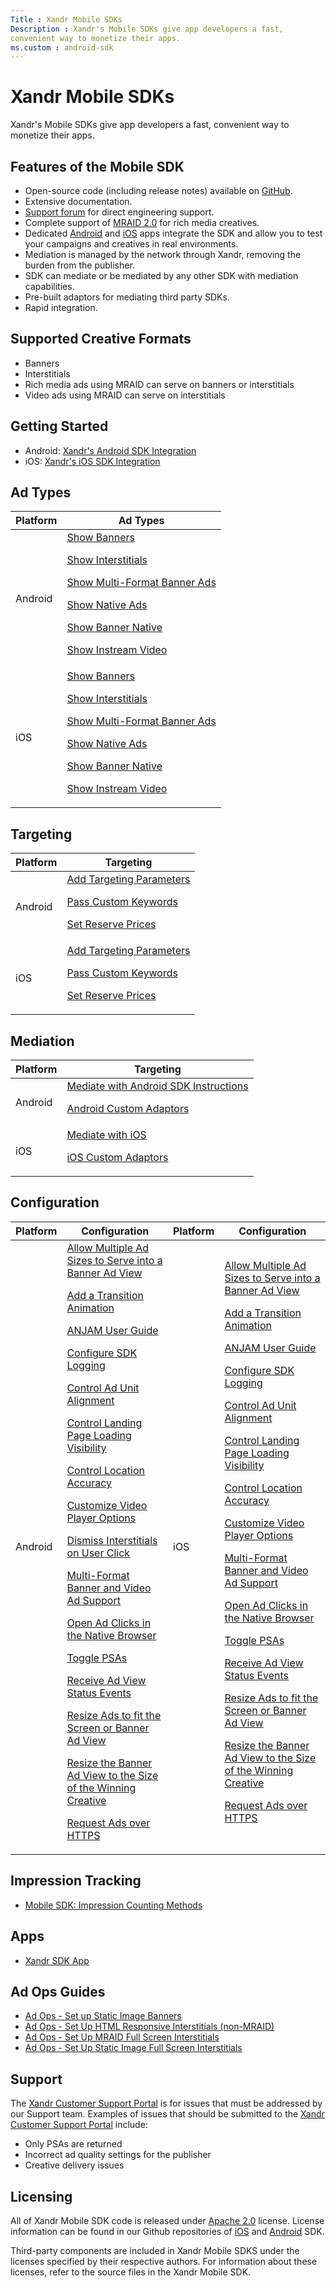 ```yaml
---
Title : Xandr Mobile SDKs
Description : Xandr's Mobile SDKs give app developers a fast,
convenient way to monetize their apps.
ms.custom : android-sdk
---
```



# Xandr Mobile SDKs



Xandr's Mobile SDKs give app developers a fast,
convenient way to monetize their apps.



## Features of the Mobile SDK

- Open-source code (including release notes) available on
  <a href="https://github.com/appnexus" class="xref"
  target="_blank">GitHub</a>.
- Extensive documentation.
- <a href="https://groups.google.com/forum/#%21forum/appnexussdk"
  class="xref" target="_blank">Support forum</a> for direct engineering
  support.
- Complete support of <a
  href="https://www.iab.com/guidelines/mobile-rich-media-ad-interface-definitions-mraid/"
  class="xref" target="_blank">MRAID 2.0</a> for rich media creatives.
- Dedicated <a
  href="https://play.google.com/store/apps/details?id=com.appnexus.opensdkapp"
  class="xref" target="_blank">Android</a> and <a
  href="https://itunes.apple.com/us/app/appnexus-sdk-app/id736869833?mt=8"
  class="xref" target="_blank">iOS</a> apps integrate the SDK and allow
  you to test your campaigns and creatives in real environments.
- Mediation is managed by the network through
  Xandr, removing the burden from the publisher.
- SDK can mediate or be mediated by any other SDK with mediation
  capabilities.
- Pre-built adaptors for mediating third party SDKs.
- Rapid integration.





## Supported Creative Formats

- Banners
- Interstitials
- Rich media ads using MRAID can serve on banners or interstitials
- Video ads using MRAID can serve on interstitials





## Getting Started

- Android:
  <a href="android-sdk-integration-instructions.md" class="xref"><span
  class="ph">Xandr's Android SDK Integration</a>
- iOS:
  <a href="ios-sdk-integration-instructions.md" class="xref"><span
  class="ph">Xandr's iOS SDK Integration</a>





## Ad Types

<table class="table">
<thead class="thead">
<tr class="header row">
<th id="ID-000000d1__entry__1"
class="entry colsep-1 rowsep-1">Platform</th>
<th id="ID-000000d1__entry__2" class="entry colsep-1 rowsep-1">Ad
Types</th>
</tr>
</thead>
<tbody class="tbody">
<tr class="odd row">
<td class="entry colsep-1 rowsep-1"
headers="ID-000000d1__entry__1">Android</td>
<td class="entry colsep-1 rowsep-1" headers="ID-000000d1__entry__2"><a
href="show-banners-on-android.md" class="xref">Show Banners</a>
<p><a href="show-interstitials-on-android.md" class="xref">Show
Interstitials</a></p>
<p><a href="show-multi-format-banner-ads-on-android.md"
class="xref">Show Multi-Format Banner Ads</a></p>
<p><a href="show-native-ads-on-android.md" class="xref">Show Native
Ads</a></p>
<p><a href="show-banner-native-on-android.md" class="xref">Show Banner
Native</a></p>
<p><a href="show-instream-video-ads-on-android.md" class="xref">Show
Instream Video</a></p></td>
</tr>
<tr class="even row">
<td class="entry colsep-1 rowsep-1"
headers="ID-000000d1__entry__1">iOS</td>
<td class="entry colsep-1 rowsep-1" headers="ID-000000d1__entry__2"><a
href="show-banners-on-ios.md" class="xref">Show Banners</a>
<p><a href="show-interstitials-ads-on-ios.md" class="xref">Show
Interstitials</a></p>
<p><a href="show-multi-format-banner-ads-on-ios.md" class="xref">Show
Multi-Format Banner Ads</a></p>
<p><a href="show-native-ads-on-ios.md" class="xref">Show Native
Ads</a></p>
<p><a href="show-banner-native-on-ios.md" class="xref">Show Banner
Native</a></p>
<p><a href="show-instream-video-ads-on-ios.md" class="xref">Show
Instream Video</a></p></td>
</tr>
</tbody>
</table>





## Targeting

<table class="table">
<thead class="thead">
<tr class="header row">
<th id="ID-000000d1__entry__7"
class="entry colsep-1 rowsep-1">Platform</th>
<th id="ID-000000d1__entry__8"
class="entry colsep-1 rowsep-1">Targeting</th>
</tr>
</thead>
<tbody class="tbody">
<tr class="odd row">
<td class="entry colsep-1 rowsep-1"
headers="ID-000000d1__entry__7">Android</td>
<td class="entry colsep-1 rowsep-1" headers="ID-000000d1__entry__8"><a
href="add-targeting-parameters-on-android.md" class="xref">Add
Targeting Parameters</a>
<p><a href="pass-custom-keywords-on-android.md" class="xref">Pass
Custom Keywords</a></p>
<p><a href="set-reserve-prices-on-android.md" class="xref">Set Reserve
Prices</a></p></td>
</tr>
<tr class="even row">
<td class="entry colsep-1 rowsep-1"
headers="ID-000000d1__entry__7">iOS</td>
<td class="entry colsep-1 rowsep-1" headers="ID-000000d1__entry__8"><a
href="add-targeting-parameters-on-ios.md" class="xref">Add Targeting
Parameters</a>
<p><a href="pass-custom-keywords-on-ios.md" class="xref">Pass Custom
Keywords</a></p>
<p><a href="set-reserve-prices-on-ios.md" class="xref">Set Reserve
Prices</a></p></td>
</tr>
</tbody>
</table>





## Mediation

<table class="table">
<thead class="thead">
<tr class="header row">
<th id="ID-000000d1__entry__13"
class="entry colsep-1 rowsep-1">Platform</th>
<th id="ID-000000d1__entry__14"
class="entry colsep-1 rowsep-1">Targeting</th>
</tr>
</thead>
<tbody class="tbody">
<tr class="odd row">
<td class="entry colsep-1 rowsep-1"
headers="ID-000000d1__entry__13">Android</td>
<td class="entry colsep-1 rowsep-1" headers="ID-000000d1__entry__14"><a
href="mediate-with-android-sdk-instructions.md" class="xref">Mediate
with Android SDK Instructions</a>
<p><a href="android-custom-adaptors.md" class="xref">Android Custom
Adaptors</a></p></td>
</tr>
<tr class="even row">
<td class="entry colsep-1 rowsep-1"
headers="ID-000000d1__entry__13">iOS</td>
<td class="entry colsep-1 rowsep-1" headers="ID-000000d1__entry__14"><a
href="mediate-with-ios.md" class="xref">Mediate with iOS</a>
<p><a href="ios-custom-adaptors.md" class="xref">iOS Custom
Adaptors</a></p></td>
</tr>
</tbody>
</table>





## Configuration

<table class="table">
<thead class="thead">
<tr class="header row">
<th id="ID-000000d1__entry__19"
class="entry colsep-1 rowsep-1">Platform</th>
<th id="ID-000000d1__entry__20"
class="entry colsep-1 rowsep-1">Configuration</th>
<th id="ID-000000d1__entry__21"
class="entry colsep-1 rowsep-1">Platform</th>
<th id="ID-000000d1__entry__22"
class="entry colsep-1 rowsep-1">Configuration</th>
</tr>
</thead>
<tbody class="tbody">
<tr class="odd row">
<td class="entry colsep-1 rowsep-1"
headers="ID-000000d1__entry__19">Android</td>
<td class="entry colsep-1 rowsep-1" headers="ID-000000d1__entry__20"><a
href="allow-multiple-ad-sizes-to-serve-into-a-banner-ad-view-on-android.md"
class="xref">Allow Multiple Ad Sizes to Serve into a Banner Ad View</a>
<p><a href="add-a-transition-animation-on-android.md" class="xref">Add
a Transition Animation</a></p>
<p><a href="anjam-user-guide.md" class="xref">ANJAM User Guide</a></p>
<p><a href="configure-sdk-logging-on-android.md"
class="xref">Configure SDK Logging</a></p>
<p><a href="control-ad-unit-alignment-on-android.md"
class="xref">Control Ad Unit Alignment</a></p>
<p><a href="control-landing-page-load-visibility-on-android.md"
class="xref">Control Landing Page Loading Visibility</a></p>
<p><a href="location-controls-on-android.md" class="xref">Control
Location Accuracy</a></p>
<p><a href="customize-video-player-options-on-android.md"
class="xref">Customize Video Player Options</a></p>
<p><a href="dismiss-interstitials-on-user-click.md"
class="xref">Dismiss Interstitials on User Click</a></p>
<p><a href="show-multi-format-banner-ads-on-android.md"
class="xref">Multi-Format Banner and Video Ad Support</a></p>
<p><a href="open-ad-clicks-in-the-native-browser-on-android.md"
class="xref">Open Ad Clicks in the Native Browser</a></p>
<p><a href="toggle-psas-on-android.md" class="xref">Toggle
PSAs</a></p>
<p><a href="receive-ad-view-status-events-on-android.md"
class="xref">Receive Ad View Status Events</a></p>
<p><a
href="resize-ads-to-fit-the-screen-or-banner-ad-view-on-android.md"
class="xref">Resize Ads to fit the Screen or Banner Ad View</a></p>
<p><a
href="resize-the-banner-ad-view-to-the-size-of-the-winning-creative-on-android.md"
class="xref">Resize the Banner Ad View to the Size of the Winning
Creative</a></p>
<p><a href="request-ads-over-https-on-android.md" class="xref">Request
Ads over HTTPS</a></p></td>
<td class="entry colsep-1 rowsep-1"
headers="ID-000000d1__entry__21">iOS</td>
<td class="entry colsep-1 rowsep-1" headers="ID-000000d1__entry__22"><a
href="allow-multiple-ad-sizes-to-serve-into-a-banner-ad-view-on-ios.md"
class="xref">Allow Multiple Ad Sizes to Serve into a Banner Ad View</a>
<p><a href="add-a-transition-animation-on-ios.md" class="xref">Add a
Transition Animation</a></p>
<p><a href="anjam-user-guide.md" class="xref">ANJAM User Guide</a></p>
<p><a href="configure-sdk-logging-on-ios.md" class="xref">Configure
SDK Logging</a></p>
<p><a href="control-ad-unit-alignment-on-ios.md" class="xref">Control
Ad Unit Alignment</a></p>
<p><a href="control-landing-page-load-visibility-on-ios.md"
class="xref">Control Landing Page Loading Visibility</a></p>
<p><a href="location-controls-on-ios.md" class="xref">Control Location
Accuracy</a></p>
<p><a href="configure-video-player-options-on-ios.md"
class="xref">Customize Video Player Options</a></p>
<p><a href="show-multi-format-banner-ads-on-ios.md"
class="xref">Multi-Format Banner and Video Ad Support</a></p>
<p><a href="open-ad-clicks-in-the-native-browser-on-ios.md"
class="xref">Open Ad Clicks in the Native Browser</a></p>
<p><a href="toggle-psas-on-ios.md" class="xref">Toggle PSAs</a></p>
<p><a href="receive-ad-view-status-events-on-ios.md"
class="xref">Receive Ad View Status Events</a></p>
<p><a href="resize-ads-to-fit-the-screen-or-banner-ad-view-on-ios.md"
class="xref">Resize Ads to fit the Screen or Banner Ad View</a></p>
<p><a
href="resize-the-banner-ad-view-to-the-size-of-the-winning-creative-on-ios.md"
class="xref">Resize the Banner Ad View to the Size of the Winning
Creative</a></p>
<p><a href="request-ads-over-https-on-ios.md" class="xref">Request Ads
over HTTPS</a></p></td>
</tr>
</tbody>
</table>





## Impression Tracking

- <a
  href="mobile-sdk--impression-counting-methods.md"
  class="xref" target="_blank">Mobile SDK: Impression Counting Methods</a>





## Apps

- <a
  href="xandr-sdk-app.md"
  class="xref" target="_blank">Xandr SDK App</a>





## Ad Ops Guides

- <a
  href="ad-ops---set-up-static-image-banners.md"
  class="xref" target="_blank">Ad Ops - Set up Static Image Banners</a>
- <a href="ad-ops-set-up-html-responsive-interstitials-non-mraid.md"
  class="xref">Ad Ops - Set Up HTML Responsive Interstitials
  (non-MRAID)</a>
- <a
  href="ad-ops---set-up-mraid-full-screen-interstitials.md"
  class="xref" target="_blank">Ad Ops - Set Up MRAID Full Screen
  Interstitials</a>
- <a
  href="ad-ops---set-up-static-image-full-screen-interstitials.md"
  class="xref" target="_blank">Ad Ops - Set Up Static Image Full Screen
  Interstitials</a>





## Support

The <a href="https://help.xandr.com/s/login/" class="xref"
target="_blank">Xandr Customer Support
Portal</a> is for issues that must be addressed by our Support team.
Examples of issues that should be submitted to the
<a href="https://help.xandr.com/s/login/" class="xref"
target="_blank">Xandr Customer Support
Portal</a> include:

- Only PSAs are returned
- Incorrect ad quality settings for the publisher
- Creative delivery issues





## Licensing

All of Xandr Mobile SDK code is released
under <a href="https://www.apache.org/licenses/LICENSE-2.0" class="xref"
target="_blank">Apache 2.0</a> license. License information can be found
in our Github repositories
of <a href="https://github.com/appnexus/mobile-sdk-ios" class="xref"
target="_blank">iOS</a> and <a href="https://github.com/appnexus/mobile-sdk-android" class="xref"
target="_blank">Android</a> SDK.

Third-party components are included in Xandr
Mobile SDKS under the licenses specified by their respective authors.
For information about these licenses, refer to the source files in the
Xandr Mobile SDK.






